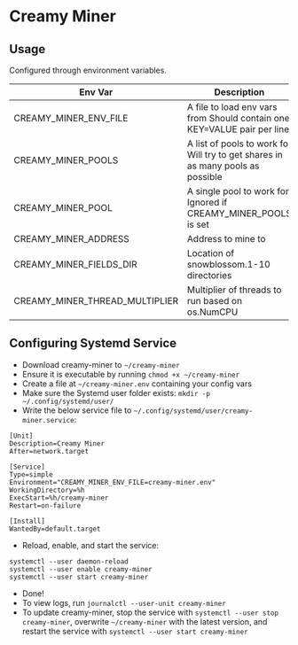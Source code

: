# Creamy Miner

## Usage

Configured through environment variables.

| Env Var                        | Description                                                                      | Default                                  | Example Value                            |
|--------------------------------|----------------------------------------------------------------------------------|------------------------------------------|------------------------------------------|
| CREAMY_MINER_ENV_FILE          | A file to load env vars from  Should contain one KEY=VALUE pair per line         | (none)                                   | /etc/creamy-miner.env                    |
| CREAMY_MINER_POOLS             | A list of pools to work for  Will try to get shares in as many pools as possible | (none)                                   | localhost:23380,127.0.0.1:23380          |
| CREAMY_MINER_POOL              | A single pool to work for  Ignored if CREAMY_MINER_POOLS is set                  | localhost:23380                          | localhost:23380                          |
| CREAMY_MINER_ADDRESS           | Address to mine to                                                               | c04rt84spfjc9xy88snx5r256qv0tmy664zcdrnc | c04rt84spfjc9xy88snx5r256qv0tmy664zcdrnc |
| CREAMY_MINER_FIELDS_DIR        | Location of snowblossom.1-10 directories                                         | fields                                   | /etc/snowblossom/fields/mainnet          |
| CREAMY_MINER_THREAD_MULTIPLIER | Multiplier of threads to run based on os.NumCPU                                  | 10                                       | 1                                        |     

## Configuring Systemd Service

- Download creamy-miner to `~/creamy-miner`
- Ensure it is executable by running `chmod +x ~/creamy-miner`
- Create a file at `~/creamy-miner.env` containing your config vars
- Make sure the Systemd user folder exists: `mkdir -p ~/.config/systemd/user/`
- Write the below service file to `~/.config/systemd/user/creamy-miner.service`:

```
[Unit]
Description=Creamy Miner
After=network.target

[Service]
Type=simple
Environment="CREAMY_MINER_ENV_FILE=creamy-miner.env"
WorkingDirectory=%h
ExecStart=%h/creamy-miner
Restart=on-failure

[Install]
WantedBy=default.target
```

- Reload, enable, and start the service:

```
systemctl --user daemon-reload
systemctl --user enable creamy-miner
systemctl --user start creamy-miner
```

- Done!
- To view logs, run `journalctl --user-unit creamy-miner`
- To update creamy-miner, stop the service with `systemctl --user stop creamy-miner`, overwrite `~/creamy-miner` with the latest version, and restart the service with `systemctl --user start creamy-miner`
